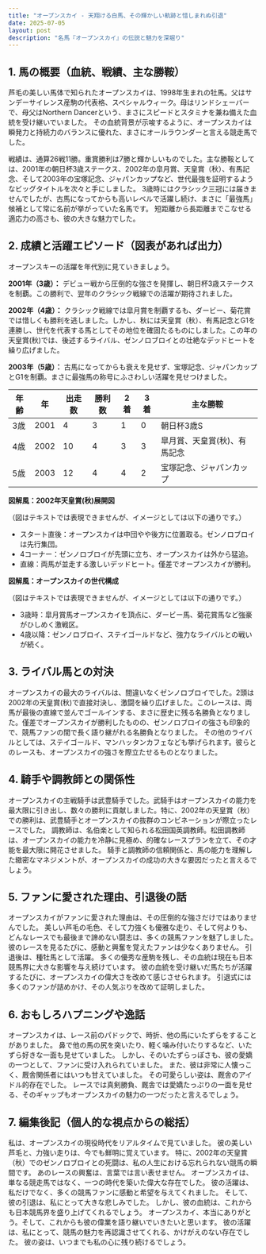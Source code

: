 ```yaml
---
title: "オープンスカイ - 天翔ける白馬、その輝かしい軌跡と惜しまれぬ引退"
date: 2025-07-05
layout: post
description: "名馬『オープンスカイ』の伝説と魅力を深堀り"
---
```


## 1. 馬の概要（血統、戦績、主な勝鞍）

芦毛の美しい馬体で知られたオープンスカイは、1998年生まれの牡馬。父はサンデーサイレンス産駒の代表格、スペシャルウィーク。母はリンドシェーバーで、母父はNorthern Dancerという、まさにスピードとスタミナを兼ね備えた血統を受け継いでいました。  その血統背景が示唆するように、オープンスカイは瞬発力と持続力のバランスに優れた、まさにオールラウンダーと言える競走馬でした。

戦績は、通算26戦11勝。重賞勝利は7勝と輝かしいものでした。主な勝鞍としては、2001年の朝日杯3歳ステークス、2002年の皐月賞、天皇賞（秋）、有馬記念、そして2003年の宝塚記念、ジャパンカップなど、世代最強を証明するようなビッグタイトルを次々と手にしました。  3歳時にはクラシック三冠には届きませんでしたが、古馬になってからも高いレベルで活躍し続け、まさに「最強馬」候補として常に名前が挙がっていた名馬です。  短距離から長距離までこなせる適応力の高さも、彼の大きな魅力でした。


## 2. 成績と活躍エピソード（図表があれば出力）

オープンスキーの活躍を年代別に見ていきましょう。

**2001年（3歳）：**  デビュー戦から圧倒的な強さを発揮し、朝日杯3歳ステークスを制覇。この勝利で、翌年のクラシック戦線での活躍が期待されました。

**2002年（4歳）：**  クラシック戦線では皐月賞を制覇するも、ダービー、菊花賞では惜しくも勝利を逃しました。しかし、秋には天皇賞（秋）、有馬記念とG1を連勝し、世代を代表する馬としてその地位を確固たるものにしました。この年の天皇賞(秋)では、後述するライバル、ゼンノロブロイとの壮絶なデッドヒートを繰り広げました。

**2003年（5歳）：**  古馬になってからも衰えを見せず、宝塚記念、ジャパンカップとG1を制覇。まさに最強馬の称号にふさわしい活躍を見せつけました。

| 年齢 | 年 | 出走数 | 勝利数 | 2着 | 3着 | 主な勝鞍 |
|---|---|---|---|---|---|---|
| 3歳 | 2001 | 4 | 3 | 1 | 0 | 朝日杯3歳S |
| 4歳 | 2002 | 10 | 4 | 3 | 3 | 皐月賞、天皇賞(秋)、有馬記念 |
| 5歳 | 2003 | 12 | 4 | 4 | 2 | 宝塚記念、ジャパンカップ |


**図解風：2002年天皇賞(秋)展開図**

（図はテキストでは表現できませんが、イメージとしては以下の通りです。）

* スタート直後：オープンスカイは中団やや後方に位置取る。ゼンノロブロイは先行集団。
* 4コーナー：ゼンノロブロイが先頭に立ち、オープンスカイは外から猛追。
* 直線：両馬が並走する激しいデッドヒート。僅差でオープンスカイが勝利。


**図解風：オープンスカイの世代構成**

（図はテキストでは表現できませんが、イメージとしては以下の通りです。）

* 3歳時：皐月賞馬オープンスカイを頂点に、ダービー馬、菊花賞馬など強豪がひしめく激戦区。
* 4歳以降：ゼンノロブロイ、ステイゴールドなど、強力なライバルとの戦いが続く。


## 3. ライバル馬との対決

オープンスカイの最大のライバルは、間違いなくゼンノロブロイでした。2頭は2002年の天皇賞(秋)で直接対決し、激闘を繰り広げました。このレースは、両馬が最後の直線で並んでゴールインする、まさに歴史に残る名勝負となりました。僅差でオープンスカイが勝利したものの、ゼンノロブロイの強さも印象的で、競馬ファンの間で長く語り継がれる名勝負となりました。  その他のライバルとしては、ステイゴールド、マンハッタンカフェなども挙げられます。彼らとのレースも、オープンスカイの強さを際立たせるものとなりました。


## 4. 騎手や調教師との関係性

オープンスカイの主戦騎手は武豊騎手でした。武騎手はオープンスカイの能力を最大限に引き出し、数々の勝利に貢献しました。特に、2002年の天皇賞（秋）での勝利は、武豊騎手とオープンスカイの抜群のコンビネーションが際立ったレースでした。  調教師は、名伯楽として知られる松田国英調教師。松田調教師は、オープンスカイの能力を冷静に見極め、的確なレースプランを立て、その才能を最大限に開花させました。  騎手と調教師の信頼関係と、馬の能力を理解した緻密なマネジメントが、オープンスカイの成功の大きな要因だったと言えるでしょう。


## 5. ファンに愛された理由、引退後の話

オープンスカイがファンに愛された理由は、その圧倒的な強さだけではありませんでした。  美しい芦毛の毛色、そして力強くも優雅な走り、そして何よりも、どんなレースでも最後まで諦めない闘志は、多くの競馬ファンを魅了しました。  彼のレースを見るたびに、感動と興奮を覚えたファンは少なくありません。  引退後は、種牡馬として活躍。  多くの優秀な産駒を残し、その血統は現在も日本競馬界に大きな影響を与え続けています。  彼の血統を受け継いだ馬たちが活躍するたびに、オープンスカイの偉大さを改めて感じさせられます。  引退式には多くのファンが詰めかけ、その人気ぶりを改めて証明しました。


## 6. おもしろハプニングや逸話

オープンスカイは、レース前のパドックで、時折、他の馬にいたずらをすることがありました。  鼻で他の馬の尻を突いたり、軽く噛み付いたりするなど、いたずら好きな一面も見せていました。  しかし、そのいたずらっぽさも、彼の愛嬌の一つとして、ファンに受け入れられていました。  また、彼は非常に人懐っこく、厩舎関係者にはいつも甘えていました。  その可愛らしい姿は、厩舎のアイドル的存在でした。  レースでは真剣勝負、厩舎では愛嬌たっぷりの一面を見せる、そのギャップもオープンスカイの魅力の一つだったと言えるでしょう。


## 7. 編集後記（個人的な視点からの総括）

私は、オープンスカイの現役時代をリアルタイムで見ていました。  彼の美しい芦毛と、力強い走りは、今でも鮮明に覚えています。  特に、2002年の天皇賞（秋）でのゼンノロブロイとの死闘は、私の人生における忘れられない競馬の瞬間です。  あのレースの興奮は、言葉では言い表せません。  オープンスカイは、単なる競走馬ではなく、一つの時代を築いた偉大な存在でした。  彼の活躍は、私だけでなく、多くの競馬ファンに感動と希望を与えてくれました。  そして、彼の引退は、私にとって大きな悲しみでした。  しかし、彼の血統は、これからも日本競馬界を盛り上げてくれるでしょう。  オープンスカイ、本当にありがとう。そして、これからも彼の偉業を語り継いでいきたいと思います。  彼の活躍は、私にとって、競馬の魅力を再認識させてくれる、かけがえのない存在でした。  彼の姿は、いつまでも私の心に残り続けるでしょう。
